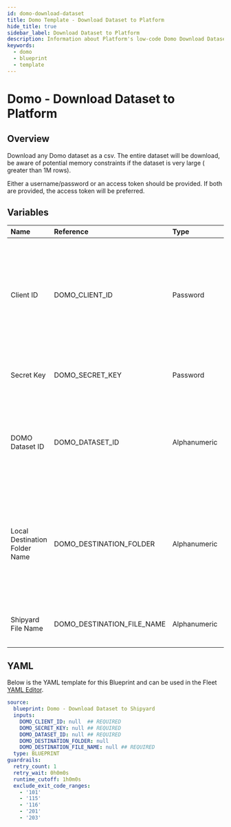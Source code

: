 ```yaml
---
id: domo-download-dataset
title: Domo Template - Download Dataset to Platform
hide_title: true
sidebar_label: Download Dataset to Platform
description: Information about Platform's low-code Domo Download Dataset to Platform blueprint. Downloads a Domo dataset as a CSV
keywords:
  - domo
  - blueprint
  - template
---
```


# Domo - Download Dataset to Platform

## Overview

Download any Domo dataset as a csv. The entire dataset will be download, be aware of potential memory constraints if the dataset is very large ( greater than 1M rows). 

Either a username/password or an access token should be provided. If both are provided, the access token will be preferred.

## Variables

| Name | Reference | Type | Required | Default | Options | Description             |
|:-----|:----------|:-----|:---------|:--------|:--------|:------------------------|
| Client ID | DOMO_CLIENT_ID | Password | :white_check_mark: | - | - | Client ID is generated in the Domo Developer Portal. The ID should have the following scope: data, workflow, user, account, dashboard |
| Secret Key | DOMO_SECRET_KEY | Password | :white_check_mark: | - | - | The secret attached to the generated Client ID |
| DOMO Dataset ID | DOMO_DATASET_ID | Alphanumeric | :white_check_mark: | - | - | The id of the dataset desired to be replaced. Can be acquired from the url of the dataset |
| Local Destination Folder Name | DOMO_DESTINATION_FOLDER | Alphanumeric | :heavy_minus_sign: | - | - | The file path of where the csv should be downloaded to. If left blank, then the file will be saved in the current working directory. |
| Shipyard File Name | DOMO_DESTINATION_FILE_NAME | Alphanumeric | :white_check_mark: | - | - | The name for the csv file once it is downloaded |




## YAML

Below is the YAML template for this Blueprint and can be used in the
Fleet [YAML Editor](../../reference/fleets/yaml-editor.md).

```yaml
source:
  blueprint: Domo - Download Dataset to Shipyard
  inputs:
    DOMO_CLIENT_ID: null  ## REQUIRED
    DOMO_SECRET_KEY: null ## REQUIRED
    DOMO_DATASET_ID: null ## REQUIRED
    DOMO_DESTINATION_FOLDER: null
    DOMO_DESTINATION_FILE_NAME: null ## REQUIRED
  type: BLUEPRINT
guardrails:
  retry_count: 1
  retry_wait: 0h0m0s
  runtime_cutoff: 1h0m0s
  exclude_exit_code_ranges:
    - '101'
    - '115'
    - '116'
    - '201'
    - '203'
 ```


